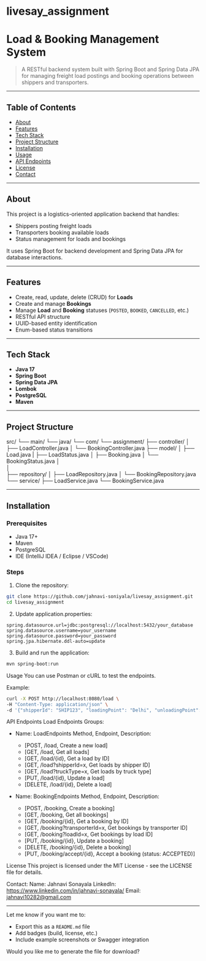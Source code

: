 # livesay_assignment
# Load & Booking Management System

> A RESTful backend system built with Spring Boot and Spring Data JPA for managing freight load postings and booking operations between shippers and transporters.

---

## Table of Contents
- [About](#about)
- [Features](#features)
- [Tech Stack](#tech-stack)
- [Project Structure](#project-structure)
- [Installation](#installation)
- [Usage](#usage)
- [API Endpoints](#api-endpoints)
- [License](#license)
- [Contact](#contact)

---

## About

This project is a logistics-oriented application backend that handles:
- Shippers posting freight loads
- Transporters booking available loads
- Status management for loads and bookings

It uses Spring Boot for backend development and Spring Data JPA for database interactions.

---

## Features

- Create, read, update, delete (CRUD) for **Loads**
- Create and manage **Bookings**
- Manage **Load** and **Booking** statuses (`POSTED`, `BOOKED`, `CANCELLED`, etc.)
- RESTful API structure
- UUID-based entity identification
- Enum-based status transitions

---

## Tech Stack

- **Java 17**
- **Spring Boot**
- **Spring Data JPA**
- **Lombok**
- **PostgreSQL**
- **Maven**

---

## Project Structure
src/
└── main/
    └── java/
        └── com/
            └── assignment/
                    ├── controller/
                    │   ├── LoadController.java
                    │   └── BookingController.java
                    ├── model/
                    │   ├── Load.java
                    |   ├── LoadStatus.java
                    │   ├── Booking.java
                    │   └── BookingStatus.java
                    │       
                    │        
                    ├── repository/
                    │   ├── LoadRepository.java
                    │   └── BookingRepository.java
                    └── service/
                        ├── LoadService.java
                        └── BookingService.java


---

## Installation

### Prerequisites
- Java 17+
- Maven
- PostgreSQL
- IDE (IntelliJ IDEA / Eclipse / VSCode)

### Steps

1. Clone the repository:
```bash
git clone https://github.com/jahnavi-soniyala/livesay_assignment.git
cd livesay_assignment
```
2. Update application.properties:

```properties
spring.datasource.url=jdbc:postgresql://localhost:5432/your_database
spring.datasource.username=your_username
spring.datasource.password=your_password
spring.jpa.hibernate.ddl-auto=update
```
3. Build and run the application:
```bash
mvn spring-boot:run
```
Usage
You can use Postman or cURL to test the endpoints.

Example:
```bash
curl -X POST http://localhost:8080/load \
-H "Content-Type: application/json" \
-d '{"shipperId": "SHIP123", "loadingPoint": "Delhi", "unloadingPoint": "Mumbai", ...}'
```
API Endpoints
Load Endpoints
Groups:
 - Name: LoadEndpoints
    Method, Endpoint, Description:
      - [POST, /load, Create a new load]
      - [GET, /load, Get all loads]
      - [GET, /load/{id}, Get a load by ID]
      - [GET, /load?shipperId=x, Get loads by shipper ID]
      - [GET, /load?truckType=x, Get loads by truck type]
      - [PUT, /load/{id}, Update a load]
      - [DELETE, /load/{id}, Delete a load]

 - Name: BookingEndpoints
    Method, Endpoint, Description:
      - [POST, /booking, Create a booking]
      - [GET, /booking, Get all bookings]
      - [GET, /booking/{id}, Get a booking by ID]
      - [GET, /booking?transporterId=x, Get bookings by transporter ID]
      - [GET, /booking?loadId=x, Get bookings by load ID]
      - [PUT, /booking/{id}, Update a booking]
      - [DELETE, /booking/{id}, Delete a booking]
      - [PUT, /booking/accept/{id}, Accept a booking (status: ACCEPTED)]



License
This project is licensed under the MIT License - see the LICENSE file for details.

Contact:
  Name: Jahnavi Sonayala
  LinkedIn: https://www.linkedin.com/in/jahnavi-sonayala/
  Email: jahnavi10282@gmail.com


---

Let me know if you want me to:
- Export this as a `README.md` file  
- Add badges (build, license, etc.)  
- Include example screenshots or Swagger integration  

Would you like me to generate the file for download?
